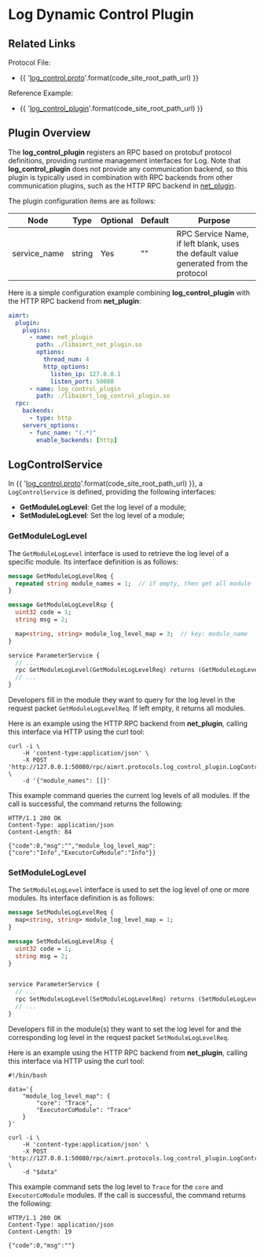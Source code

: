 # Log Dynamic Control Plugin

## Related Links

Protocol File:
- {{ '[log_control.proto]({}/src/protocols/plugins/log_control_plugin/log_control.proto)'.format(code_site_root_path_url) }}

Reference Example:
- {{ '[log_control_plugin]({}/src/examples/plugins/log_control_plugin)'.format(code_site_root_path_url) }}

## Plugin Overview

The **log_control_plugin** registers an RPC based on protobuf protocol definitions, providing runtime management interfaces for Log. Note that **log_control_plugin** does not provide any communication backend, so this plugin is typically used in combination with RPC backends from other communication plugins, such as the HTTP RPC backend in [net_plugin](./net_plugin.md).

The plugin configuration items are as follows:

| Node                              | Type          | Optional | Default  | Purpose |
| ----                              | ----          | ----     | ----     | ----    |
| service_name                      | string        | Yes      | ""       | RPC Service Name, if left blank, uses the default value generated from the protocol |

Here is a simple configuration example combining **log_control_plugin** with the HTTP RPC backend from **net_plugin**:

```yaml
aimrt:
  plugin:
    plugins:
      - name: net_plugin
        path: ./libaimrt_net_plugin.so
        options:
          thread_num: 4
          http_options:
            listen_ip: 127.0.0.1
            listen_port: 50080
      - name: log_control_plugin
        path: ./libaimrt_log_control_plugin.so
  rpc:
    backends:
      - type: http
    servers_options:
      - func_name: "(.*)"
        enable_backends: [http]
```

## LogControlService

In {{ '[log_control.proto]({}/src/protocols/plugins/log_control_plugin/log_control.proto)'.format(code_site_root_path_url) }}, a `LogControlService` is defined, providing the following interfaces:
- **GetModuleLogLevel**: Get the log level of a module;
- **SetModuleLogLevel**: Set the log level of a module;

### GetModuleLogLevel

The `GetModuleLogLevel` interface is used to retrieve the log level of a specific module. Its interface definition is as follows:
```proto
message GetModuleLogLevelReq {
  repeated string module_names = 1;  // if empty, then get all module
}

message GetModuleLogLevelRsp {
  uint32 code = 1;
  string msg = 2;

  map<string, string> module_log_level_map = 3;  // key: module_name
}

service ParameterService {
  // ...
  rpc GetModuleLogLevel(GetModuleLogLevelReq) returns (GetModuleLogLevelRsp);
  // ...
}
```

Developers fill in the module they want to query for the log level in the request packet `GetModuleLogLevelReq`. If left empty, it returns all modules.

Here is an example using the HTTP RPC backend from **net_plugin**, calling this interface via HTTP using the curl tool:
```shell
curl -i \
    -H 'content-type:application/json' \
    -X POST 'http://127.0.0.1:50080/rpc/aimrt.protocols.log_control_plugin.LogControlService/GetModuleLogLevel' \
    -d '{"module_names": []}'
```

This example command queries the current log levels of all modules. If the call is successful, the command returns the following:
```
HTTP/1.1 200 OK
Content-Type: application/json
Content-Length: 84

{"code":0,"msg":"","module_log_level_map":{"core":"Info","ExecutorCoModule":"Info"}}
```

### SetModuleLogLevel

The `SetModuleLogLevel` interface is used to set the log level of one or more modules. Its interface definition is as follows:
```proto
message SetModuleLogLevelReq {
  map<string, string> module_log_level_map = 1;
}

message SetModuleLogLevelRsp {
  uint32 code = 1;
  string msg = 2;
}


service ParameterService {
  // ...
  rpc SetModuleLogLevel(SetModuleLogLevelReq) returns (SetModuleLogLevelRsp);
  // ...
}
```

Developers fill in the module(s) they want to set the log level for and the corresponding log level in the request packet `SetModuleLogLevelReq`.

Here is an example using the HTTP RPC backend from **net_plugin**, calling this interface via HTTP using the curl tool:
```shell
#!/bin/bash

data='{
	"module_log_level_map": {
		"core": "Trace",
		"ExecutorCoModule": "Trace"
	}
}'

curl -i \
    -H 'content-type:application/json' \
    -X POST 'http://127.0.0.1:50080/rpc/aimrt.protocols.log_control_plugin.LogControlService/SetModuleLogLevel' \
    -d "$data"
```

This example command sets the log level to `Trace` for the `core` and `ExecutorCoModule` modules. If the call is successful, the command returns the following:
```
HTTP/1.1 200 OK
Content-Type: application/json
Content-Length: 19

{"code":0,"msg":""}
```